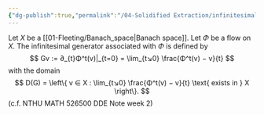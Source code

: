 ```yaml
---
{"dg-publish":true,"permalink":"/04-Solidified Extraction/infinitesimal-generator/","title":"Infinitesimal generator 無窮小生成元","tags":["DDE"],"noteIcon":"1","created":"2024-09-17T21:50:53.000+08:00","updated":"2024-09-21T02:41:08.303+08:00"}
---
```


Let $X$ be a [[01-Fleeting/Banach_space\|Banach space]]. Let $Φ$ be a flow on $X$. The infinitesimal generator associated with $Φ$ is defined by
$$
Gv := ∂_{t}Φ^t(v)|_{t=0}
 = \lim_{t↘0} \frac{Φ^t(v) − v}{t}
$$
with the domain 
$$
D(G) = \left\{  v ∈ X : \lim_{t↘0} \frac{Φ^t(v) − v}{t} \text{ exists in } X  \right\}.
$$ 
(c.f. NTHU MATH 526500 DDE Note week 2)